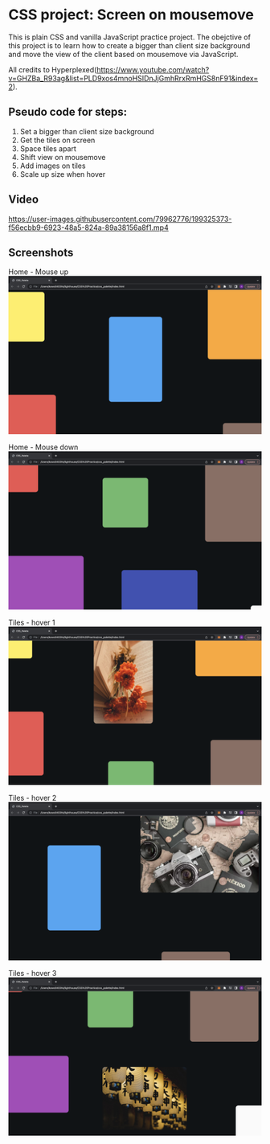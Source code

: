 # CSS project: Screen on mousemove

This is plain CSS and vanilla JavaScript practice project. The obejctive of this project is to learn how to create a bigger than client size background and move the view of the client based on mousemove via JavaScript.

All credits to Hyperplexed(https://www.youtube.com/watch?v=GHZBa_R93ag&list=PLD9xos4mnoHSIDnJjGmhRrxRmHGS8nF91&index=2).

## Pseudo code for steps:

1. Set a bigger than client size background
2. Get the tiles on screen
3. Space tiles apart
4. Shift view on mousemove
5. Add images on tiles
6. Scale up size when hover

## Video
https://user-images.githubusercontent.com/79962776/199325373-f56ecbb9-6923-48a5-824a-89a38156a8f1.mp4

## Screenshots

Home - Mouse up
![Home - Mouse up](https://github.com/kowo0403hk/css_palette/blob/master/docs/Home%20-%20Mouseup.png?raw=true)

Home - Mouse down
![Home - Mouse down](https://github.com/kowo0403hk/css_palette/blob/master/docs/Home%20-%20Mousedown.png?raw=true)

Tiles - hover 1
![Tiles - hover 1](https://github.com/kowo0403hk/css_palette/blob/master/docs/Tiles%20-%20Hover%201.png?raw=true)

Tiles - hover 2
![Tiles - hover 2](https://github.com/kowo0403hk/css_palette/blob/master/docs/Tiles%20-%20Hover%202.png?raw=true)

Tiles - hover 3
![Tiles - hover 3](https://github.com/kowo0403hk/css_palette/blob/master/docs/Tiles%20-%20Hover%203.png?raw=true)
